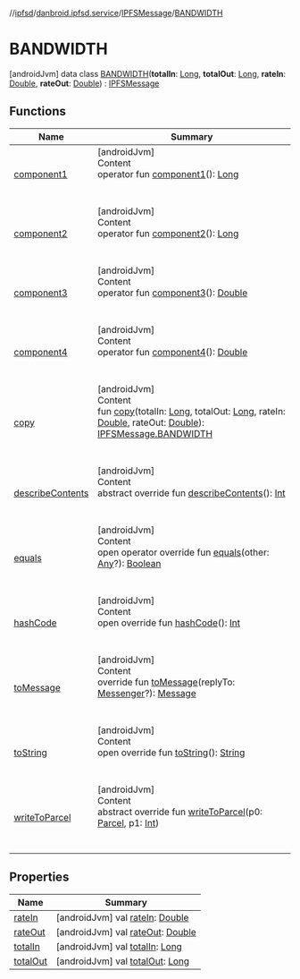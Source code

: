 //[ipfsd](../../../index.md)/[danbroid.ipfsd.service](../../index.md)/[IPFSMessage](../index.md)/[BANDWIDTH](index.md)



# BANDWIDTH  
 [androidJvm] data class [BANDWIDTH](index.md)(**totalIn**: [Long](https://kotlinlang.org/api/latest/jvm/stdlib/kotlin/-long/index.html), **totalOut**: [Long](https://kotlinlang.org/api/latest/jvm/stdlib/kotlin/-long/index.html), **rateIn**: [Double](https://kotlinlang.org/api/latest/jvm/stdlib/kotlin/-double/index.html), **rateOut**: [Double](https://kotlinlang.org/api/latest/jvm/stdlib/kotlin/-double/index.html)) : [IPFSMessage](../index.md)   


## Functions  
  
|  Name|  Summary| 
|---|---|
| [component1](component1.md)| [androidJvm]  <br>Content  <br>operator fun [component1](component1.md)(): [Long](https://kotlinlang.org/api/latest/jvm/stdlib/kotlin/-long/index.html)  <br><br><br>
| [component2](component2.md)| [androidJvm]  <br>Content  <br>operator fun [component2](component2.md)(): [Long](https://kotlinlang.org/api/latest/jvm/stdlib/kotlin/-long/index.html)  <br><br><br>
| [component3](component3.md)| [androidJvm]  <br>Content  <br>operator fun [component3](component3.md)(): [Double](https://kotlinlang.org/api/latest/jvm/stdlib/kotlin/-double/index.html)  <br><br><br>
| [component4](component4.md)| [androidJvm]  <br>Content  <br>operator fun [component4](component4.md)(): [Double](https://kotlinlang.org/api/latest/jvm/stdlib/kotlin/-double/index.html)  <br><br><br>
| [copy](copy.md)| [androidJvm]  <br>Content  <br>fun [copy](copy.md)(totalIn: [Long](https://kotlinlang.org/api/latest/jvm/stdlib/kotlin/-long/index.html), totalOut: [Long](https://kotlinlang.org/api/latest/jvm/stdlib/kotlin/-long/index.html), rateIn: [Double](https://kotlinlang.org/api/latest/jvm/stdlib/kotlin/-double/index.html), rateOut: [Double](https://kotlinlang.org/api/latest/jvm/stdlib/kotlin/-double/index.html)): [IPFSMessage.BANDWIDTH](index.md)  <br><br><br>
| [describeContents](../-s-e-t_-c-o-n-f-i-g-u-r-a-t-i-o-n/index.md#android.os/Parcelable/describeContents/#/PointingToDeclaration/)| [androidJvm]  <br>Content  <br>abstract override fun [describeContents](../-s-e-t_-c-o-n-f-i-g-u-r-a-t-i-o-n/index.md#android.os/Parcelable/describeContents/#/PointingToDeclaration/)(): [Int](https://kotlinlang.org/api/latest/jvm/stdlib/kotlin/-int/index.html)  <br><br><br>
| [equals](../../../danbroid.ipfsd.service.settings/-settings-activity/-companion/index.md#kotlin/Any/equals/#kotlin.Any?/PointingToDeclaration/)| [androidJvm]  <br>Content  <br>open operator override fun [equals](../../../danbroid.ipfsd.service.settings/-settings-activity/-companion/index.md#kotlin/Any/equals/#kotlin.Any?/PointingToDeclaration/)(other: [Any](https://kotlinlang.org/api/latest/jvm/stdlib/kotlin/-any/index.html)?): [Boolean](https://kotlinlang.org/api/latest/jvm/stdlib/kotlin/-boolean/index.html)  <br><br><br>
| [hashCode](../../../danbroid.ipfsd.service.settings/-settings-activity/-companion/index.md#kotlin/Any/hashCode/#/PointingToDeclaration/)| [androidJvm]  <br>Content  <br>open override fun [hashCode](../../../danbroid.ipfsd.service.settings/-settings-activity/-companion/index.md#kotlin/Any/hashCode/#/PointingToDeclaration/)(): [Int](https://kotlinlang.org/api/latest/jvm/stdlib/kotlin/-int/index.html)  <br><br><br>
| [toMessage](../to-message.md)| [androidJvm]  <br>Content  <br>override fun [toMessage](../to-message.md)(replyTo: [Messenger](https://developer.android.com/reference/kotlin/android/os/Messenger.html)?): [Message](https://developer.android.com/reference/kotlin/android/os/Message.html)  <br><br><br>
| [toString](../to-string.md)| [androidJvm]  <br>Content  <br>open override fun [toString](../to-string.md)(): [String](https://kotlinlang.org/api/latest/jvm/stdlib/kotlin/-string/index.html)  <br><br><br>
| [writeToParcel](../-s-e-t_-c-o-n-f-i-g-u-r-a-t-i-o-n/index.md#android.os/Parcelable/writeToParcel/#android.os.Parcel#kotlin.Int/PointingToDeclaration/)| [androidJvm]  <br>Content  <br>abstract override fun [writeToParcel](../-s-e-t_-c-o-n-f-i-g-u-r-a-t-i-o-n/index.md#android.os/Parcelable/writeToParcel/#android.os.Parcel#kotlin.Int/PointingToDeclaration/)(p0: [Parcel](https://developer.android.com/reference/kotlin/android/os/Parcel.html), p1: [Int](https://kotlinlang.org/api/latest/jvm/stdlib/kotlin/-int/index.html))  <br><br><br>


## Properties  
  
|  Name|  Summary| 
|---|---|
| [rateIn](index.md#danbroid.ipfsd.service/IPFSMessage.BANDWIDTH/rateIn/#/PointingToDeclaration/)|  [androidJvm] val [rateIn](index.md#danbroid.ipfsd.service/IPFSMessage.BANDWIDTH/rateIn/#/PointingToDeclaration/): [Double](https://kotlinlang.org/api/latest/jvm/stdlib/kotlin/-double/index.html)   <br>
| [rateOut](index.md#danbroid.ipfsd.service/IPFSMessage.BANDWIDTH/rateOut/#/PointingToDeclaration/)|  [androidJvm] val [rateOut](index.md#danbroid.ipfsd.service/IPFSMessage.BANDWIDTH/rateOut/#/PointingToDeclaration/): [Double](https://kotlinlang.org/api/latest/jvm/stdlib/kotlin/-double/index.html)   <br>
| [totalIn](index.md#danbroid.ipfsd.service/IPFSMessage.BANDWIDTH/totalIn/#/PointingToDeclaration/)|  [androidJvm] val [totalIn](index.md#danbroid.ipfsd.service/IPFSMessage.BANDWIDTH/totalIn/#/PointingToDeclaration/): [Long](https://kotlinlang.org/api/latest/jvm/stdlib/kotlin/-long/index.html)   <br>
| [totalOut](index.md#danbroid.ipfsd.service/IPFSMessage.BANDWIDTH/totalOut/#/PointingToDeclaration/)|  [androidJvm] val [totalOut](index.md#danbroid.ipfsd.service/IPFSMessage.BANDWIDTH/totalOut/#/PointingToDeclaration/): [Long](https://kotlinlang.org/api/latest/jvm/stdlib/kotlin/-long/index.html)   <br>

